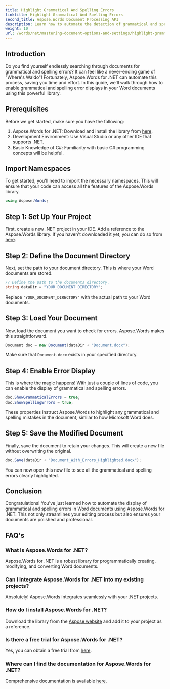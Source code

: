 ```yaml
---
title: Highlight Grammatical And Spelling Errors
linktitle: Highlight Grammatical And Spelling Errors
second_title: Aspose.Words Document Processing API
description: Learn how to automate the detection of grammatical and spelling errors in Word documents using Aspose.Words for .NET. This step-by-step guide.
weight: 10
url: /words/net/mastering-document-options-and-settings/highlight-grammatical-and-spelling-errors/
---
```

## Introduction

Do you find yourself endlessly searching through documents for grammatical and spelling errors? It can feel like a never-ending game of "Where's Waldo"! Fortunately, Aspose.Words for .NET can automate this process, saving you time and effort. In this guide, we'll walk through how to enable grammatical and spelling error displays in your Word documents using this powerful library.

## Prerequisites

Before we get started, make sure you have the following:

1. Aspose.Words for .NET: Download and install the library from [here](https://releases.aspose.com/words/net/).
2. Development Environment: Use Visual Studio or any other IDE that supports .NET.
3. Basic Knowledge of C#: Familiarity with basic C# programming concepts will be helpful.

## Import Namespaces

To get started, you'll need to import the necessary namespaces. This will ensure that your code can access all the features of the Aspose.Words library.

```csharp
using Aspose.Words;
```

## Step 1: Set Up Your Project

First, create a new .NET project in your IDE. Add a reference to the Aspose.Words library. If you haven't downloaded it yet, you can do so from [here](https://releases.aspose.com/words/net/).

## Step 2: Define the Document Directory

Next, set the path to your document directory. This is where your Word documents are stored.

```csharp
// Define the path to the documents directory.
string dataDir = "YOUR_DOCUMENT_DIRECTORY";
```

Replace `"YOUR_DOCUMENT_DIRECTORY"` with the actual path to your Word documents.

## Step 3: Load Your Document

Now, load the document you want to check for errors. Aspose.Words makes this straightforward.

```csharp
Document doc = new Document(dataDir + "Document.docx");
```

Make sure that `Document.docx` exists in your specified directory.

## Step 4: Enable Error Display

This is where the magic happens! With just a couple of lines of code, you can enable the display of grammatical and spelling errors.

```csharp
doc.ShowGrammaticalErrors = true;
doc.ShowSpellingErrors = true;
```

These properties instruct Aspose.Words to highlight any grammatical and spelling mistakes in the document, similar to how Microsoft Word does.

## Step 5: Save the Modified Document

Finally, save the document to retain your changes. This will create a new file without overwriting the original.

```csharp
doc.Save(dataDir + "Document_With_Errors_Highlighted.docx");
```

You can now open this new file to see all the grammatical and spelling errors clearly highlighted.

## Conclusion

Congratulations! You've just learned how to automate the display of grammatical and spelling errors in Word documents using Aspose.Words for .NET. This not only streamlines your editing process but also ensures your documents are polished and professional.

## FAQ's

### What is Aspose.Words for .NET?
Aspose.Words for .NET is a robust library for programmatically creating, modifying, and converting Word documents.

### Can I integrate Aspose.Words for .NET into my existing projects?
Absolutely! Aspose.Words integrates seamlessly with your .NET projects.

### How do I install Aspose.Words for .NET?
Download the library from the [Aspose website](https://releases.aspose.com/words/net/) and add it to your project as a reference.

### Is there a free trial for Aspose.Words for .NET?
Yes, you can obtain a free trial from [here](https://releases.aspose.com/).

### Where can I find the documentation for Aspose.Words for .NET?
Comprehensive documentation is available [here](https://reference.aspose.com/words/net/).
